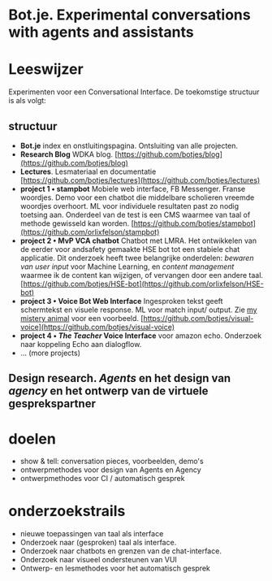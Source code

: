 # Bot.je. Experimental conversations with agents and assistants


# Leeswijzer
Experimenten voor een Conversational Interface. De toekomstige structuur is als volgt:

## structuur
- **Bot.je** index en onstluitingspagina. Ontsluiting van alle projecten.
- **Research Blog** WDKA blog. [https://github.com/botjes/blog](https://github.com/botjes/blog)
- **Lectures**. Lesmateriaal en documentatie [https://github.com/botjes/lectures](https://github.com/botjes/lectures)
- **project 1 • stampbot** Mobiele web interface, FB Messenger. Franse woordjes. Demo voor een chatbot die middelbare scholieren vreemde woordjes overhoort. ML voor individuele resultaten past zo nodig toetsing aan. Onderdeel van de test is een CMS waarmee van taal of methode gewisseld kan worden. [https://github.com/botjes/stampbot](https://github.com/orlixfelson/stampbot)
- **project 2 • MvP VCA chatbot** Chatbot met LMRA. Het ontwikkelen van de eerder voor andsafety gemaakte HSE bot tot een stabiele chat applicatie. Dit onderzoek heeft twee belangrijke onderdelen: *bewaren van user input* voor Machine Learning, en *content management* waarmee ik de content kan wijzigen, of vervangen door een andere taal. [https://github.com/botjes/HSE-bot](https://github.com/orlixfelson/HSE-bot)
- **project 3 • Voice Bot Web Interface** Ingesproken tekst geeft schermtekst en visuele response. ML voor match input/ output. Zie [my mistery animal](https://mysteryanimal.withgoogle.com) voor een voorbeeld. [https://github.com/botjes/visual-voice](https://github.com/botjes/visual-voice)
- **project 4 • *The Teacher* Voice Interface** voor amazon echo. Onderzoek naar koppeling Echo aan dialogflow. 
- ... (more projects)

## Design research. _Agents_ en het design van _agency_ en het ontwerp van de virtuele gesprekspartner 

# doelen
- show & tell: conversation pieces, voorbeelden, demo's
- ontwerpmethodes voor design van Agents en Agency
- ontwerpmethodes voor CI / automatisch gesprek

# onderzoekstrails

- nieuwe toepassingen van taal als interface
- Onderzoek naar (gesproken) taal als interface. 
- Onderzoek naar chatbots en grenzen van de chat-interface.
- Onderzoek naar visueel ondersteunen van VUI
- Ontwerp- en lesmethodes voor het automatisch gesprek











